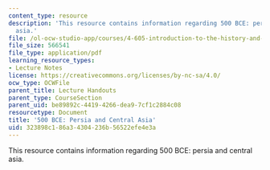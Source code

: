 ```yaml
---
content_type: resource
description: 'This resource contains information regarding 500 BCE: persia and central
  asia.'
file: /ol-ocw-studio-app/courses/4-605-introduction-to-the-history-and-theory-of-architecture-spring-2012/323898c186a34304236b56522efe4e3a_MIT4_605S12_lec09.pdf
file_size: 566541
file_type: application/pdf
learning_resource_types:
- Lecture Notes
license: https://creativecommons.org/licenses/by-nc-sa/4.0/
ocw_type: OCWFile
parent_title: Lecture Handouts
parent_type: CourseSection
parent_uid: be89892c-4419-4266-dea9-7cf1c2884c08
resourcetype: Document
title: '500 BCE: Persia and Central Asia'
uid: 323898c1-86a3-4304-236b-56522efe4e3a
---
```

This resource contains information regarding 500 BCE: persia and central asia.